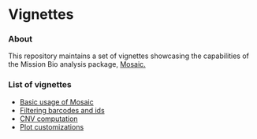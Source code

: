 # Vignettes

### About

This repository maintains a set of vignettes showcasing
the capabilities of the Mission Bio analysis package, [Mosaic.](https://github.com/MissionBio/mosaic)

### List of vignettes
- [Basic usage of Mosaic](https://missionbio.github.io/mosaic-jupyter/basics/basics.html)
- [Filtering barcodes and ids](https://missionbio.github.io/mosaic-jupyter/filtering/filtering.html)
- [CNV computation](https://missionbio.github.io/mosaic-jupyter/cnv/cnv.html)
- [Plot customizations](https://missionbio.github.io/mosaic-jupyter/customizations/customizations.html)
